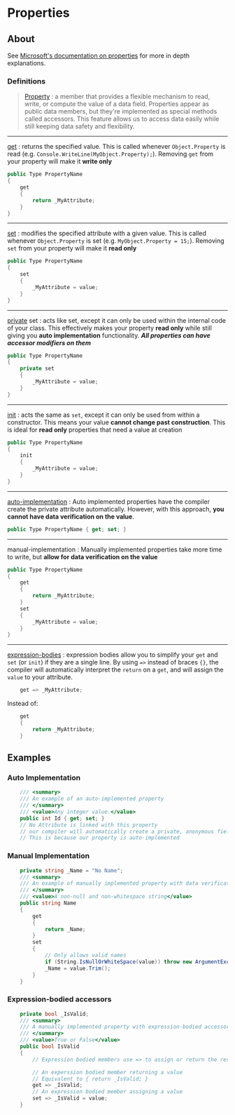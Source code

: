 # Properties

## About

See [Microsoft's documentation on properties](https://learn.microsoft.com/en-us/dotnet/csharp/programming-guide/classes-and-structs/properties) for more in depth explanations.

### Definitions

> [Property](https://learn.microsoft.com/en-us/dotnet/csharp/programming-guide/classes-and-structs/properties)
: a member that provides a flexible mechanism to read, write, or compute the value of a data field. Properties appear as public data members, but they're implemented as special methods called accessors. This feature allows us to access data easily while still keeping data safety and flexibility.

---

[get](https://learn.microsoft.com/en-us/dotnet/csharp/programming-guide/classes-and-structs/using-properties#the-get-accessor)
: returns the specified value. This is called whenever `Object.Property` is read (e.g. `Console.WriteLine(MyObject.Property);`). Removing `get` from your property will make it **write only**

```cs
public Type PropertyName
{
    get
    {
        return _MyAttribute;
    }
}
```

---

[set](https://learn.microsoft.com/en-us/dotnet/csharp/programming-guide/classes-and-structs/using-properties#the-set-accessor)
: modifies the specified attribute with a given value. This is called whenever `Object.Property` is set (e.g. `MyObject.Property = 15;`). Removing `set` from your property will make it **read only**

```cs
public Type PropertyName
{
    set
    {
        _MyAttribute = value;
    }
}
```

---

[private](https://learn.microsoft.com/en-us/dotnet/csharp/programming-guide/classes-and-structs/access-modifiers) set
: acts like set, except it can only be used within the internal code of your class. This effectively makes your property **read only** while still giving you **auto implementation** functionality. ***All properties can have accessor modifiers on them***

```cs
public Type PropertyName
{
    private set
    {
        _MyAttribute = value;
    }
}
```

---

[init](https://learn.microsoft.com/en-us/dotnet/csharp/programming-guide/classes-and-structs/using-properties#the-init-accessor)
: acts the same as `set`, except it can only be used from within a constructor. This means your value **cannot change past construction**. This is ideal for **read only** properties that need a value at creation

```cs
public Type PropertyName
{
    init
    {
        _MyAttribute = value;
    }
}
```

---

[auto-implementation](https://learn.microsoft.com/en-us/dotnet/csharp/programming-guide/classes-and-structs/auto-implemented-properties)
: Auto implemented properties have the compiler create the private attribute automatically. However, with this approach, **you cannot have data verification on the value**.

```cs
public Type PropertyName { get; set; }
```

---

manual-implementation
: Manually implemented properties take more time to write, but **allow for data verification on the value**
```cs
public Type PropertyName
{
    get
    {
        return _MyAttribute;
    }
    set
    {
        _MyAttribute = value;
    }
}
```

---

[expression-bodies](https://learn.microsoft.com/en-us/dotnet/csharp/programming-guide/statements-expressions-operators/expression-bodied-members#properties)
: expression bodies allow you to simplify your `get` and `set` (or `init`) if they are a single line. By using `=>` instead of braces `{}`, the compiler will automatically interpret the `return` on a `get`, and will assign the `value` to your attribute.

```cs
    get => _MyAttribute;
```
Instead of:
```cs
    get 
    {
        return _MyAttribute;
    }
```

## Examples

### Auto Implementation

```cs
    /// <summary>
    /// An example of an auto-implemented property
    /// </summary>
    /// <value>Any integer value.</value>
    public int Id { get; set; }
    // No Attribute is linked with this property
    // our compiler will automatically create a private, anonymous field for us
    // This is because our property is auto-implemented
```

### Manual Implementation

```cs
    private string _Name = "No Name";
    /// <summary>
    /// An example of manually implemented property with data verification
    /// </summary>
    /// <value>A non-null and non-whitespace string</value>
    public string Name
    {
        get
        {
            return _Name;
        }
        set
        {
            // Only allows valid names
            if (String.IsNullOrWhiteSpace(value)) throw new ArgumentException("Name can not be null or whitespace.");
            _Name = value.Trim();
        }
    }
```

### Expression-bodied accessors
```cs
    private bool _IsValid;
    /// <summary>
    /// A manually implemented property with expression-bodied accessors
    /// </summary>
    /// <value>True or False</value>
    public bool IsValid
    {
        // Expression bodied members use => to assign or return the result of an expression

        // An experssion bodied member returning a value
        // Equivalent to { return _IsValid; }
        get => _IsValid;
        // An expression bodied member assigning a value
        set => _IsValid = value;
    }
```
